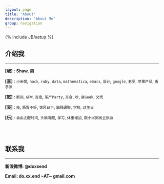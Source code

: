 ```yaml
---
layout: page
title: "About"
description: "About Me"
group: navigation
---
```

{% include JB/setup %}
 
## 介绍我
---

 **[我]** : **Shaw, 男**

 **[喜]** : `小米粥`, `hack`, `ruby`, `data`, `mathematica`, `emacs`, `设计`, `google`, `老罗`, `苹果产品`, `香芋派`

 **[怒]** : `断网`, `GFW`, `百度`, `某产Party`, `开会`, `吵`, `装Geek`, `文凭`

 **[哀]** : `瘦`, `肠胃不好`, `世风日下`, `脑残遍野`, `学校`, `过生日`

 **[乐]** : `自由支配时间`, `头脑清醒`, `学习`, `体重增加`, `跟小米粥出去旅游`


<br />
<br />


## 联系我
---
**新浪微博: @doxxend**

**Email: do.xx.end ~AT~ gmail.com**



